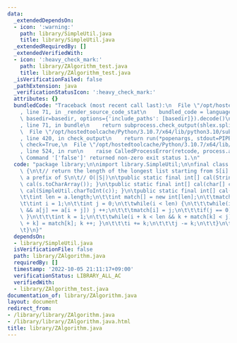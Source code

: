 ```yaml
---
data:
  _extendedDependsOn:
  - icon: ':warning:'
    path: library/SimpleUtil.java
    title: library/SimpleUtil.java
  _extendedRequiredBy: []
  _extendedVerifiedWith:
  - icon: ':heavy_check_mark:'
    path: library/ZAlgorithm_test.java
    title: library/ZAlgorithm_test.java
  _isVerificationFailed: false
  _pathExtension: java
  _verificationStatusIcon: ':heavy_check_mark:'
  attributes: {}
  bundledCode: "Traceback (most recent call last):\n  File \"/opt/hostedtoolcache/Python/3.10.7/x64/lib/python3.10/site-packages/onlinejudge_verify/documentation/build.py\"\
    , line 71, in _render_source_code_stat\n    bundled_code = language.bundle(stat.path,\
    \ basedir=basedir, options={'include_paths': [basedir]}).decode()\n  File \"/opt/hostedtoolcache/Python/3.10.7/x64/lib/python3.10/site-packages/onlinejudge_verify/languages/user_defined.py\"\
    , line 71, in bundle\n    return subprocess.check_output(shlex.split(command))\n\
    \  File \"/opt/hostedtoolcache/Python/3.10.7/x64/lib/python3.10/subprocess.py\"\
    , line 420, in check_output\n    return run(*popenargs, stdout=PIPE, timeout=timeout,\
    \ check=True,\n  File \"/opt/hostedtoolcache/Python/3.10.7/x64/lib/python3.10/subprocess.py\"\
    , line 524, in run\n    raise CalledProcessError(retcode, process.args,\nsubprocess.CalledProcessError:\
    \ Command '['false']' returned non-zero exit status 1.\n"
  code: "package library;\n\nimport library.SimpleUtil;\n\nfinal class ZAlgorithm\
    \ {\n\t// return the length of the longest list starting from S[i] which is also\
    \ a prefix of S\n\t// O(|S|)\n\tpublic static final int[] cal(String s) { return\
    \ cal(s.toCharArray()); }\n\tpublic static final int[] cal(char[] c) { return\
    \ cal(SimpleUtil.charToInt(c)); }\n\tpublic static final int[] cal(int[] a) {\n\
    \t\tint len = a.length;\n\t\tint match[] = new int[len];\n\t\tmatch[0] = len;\n\
    \t\tint i = 1;\n\t\tint j = 0;\n\t\twhile(i < len) {\n\t\t\twhile(i + j < len\
    \ && a[j] == a[i + j]) j ++;\n\t\t\tmatch[i] = j;\n\t\t\tif(j == 0) { i ++; continue;\
    \ }\n\t\t\tint k = 1;\n\t\t\twhile(i + k < len && k + match[k] < j) { match[i\
    \ + k] = match[k]; k ++; }\n\t\t\ti += k;\n\t\t\tj -= k;\n\t\t}\n\t\treturn match;\n\
    \t}\n}"
  dependsOn:
  - library/SimpleUtil.java
  isVerificationFile: false
  path: library/ZAlgorithm.java
  requiredBy: []
  timestamp: '2022-10-05 21:11:17+09:00'
  verificationStatus: LIBRARY_ALL_AC
  verifiedWith:
  - library/ZAlgorithm_test.java
documentation_of: library/ZAlgorithm.java
layout: document
redirect_from:
- /library/library/ZAlgorithm.java
- /library/library/ZAlgorithm.java.html
title: library/ZAlgorithm.java
---
```

